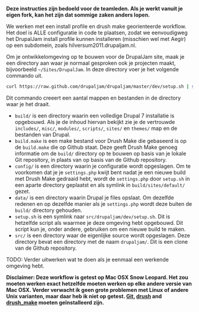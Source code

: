 **Deze instructies zijn bedoeld voor de teamleden. Als je werkt vanuit je eigen
fork, kan het zijn dat sommige zaken anders lopen.**

We werken met een install profile en drush make georienteerde workflow. Het doel
is ALLE configuratie in code te plaatsen, zodat we eenvoudigweg het DrupalJam
install profile kunnen installeren (misschien wel met Aegir) op een subdomein,
zoals hilversum2011.drupaljam.nl.

Om je ontwikkelomgeving op te bouwen voor de DrupalJam site, maak je een 
directory aan waar je normaal gesproken ook je projecten maakt, bijvoorbeeld
`~/Sites/DrupalJam`. In deze directory voer je het volgende commando uit.

```bash
curl https://raw.github.com/drupaljam/drupaljam/master/dev/setup.sh | sh
```

Dit commando creeert een aantal mappen en bestanden in de directory waar je het
draait.

* `build/` is een directory waarin een volledige Drupal 7 installatie is 
  opgebouwd. Als je de inhoud hiervan bekijkt zie je de vertrouwde 
  `includes/`, `misc/`, `modules/`, `scripts/`, `sites/` en 
  `themes/` map en de bestanden van Drupal.
* `build.make` is een make bestand voor Drush Make die gebaseerd is op 
  de `build.make` die op Github staat. Deze geeft Drush Make genoeg 
  informatie om de `build/` directory op te bouwen op basis van je lokale
  Git repository, in plaats van op basis van de Github repository.
* `config/` is een directory waarin je configuratie wordt opgeslagen. Om
  te voorkomen dat je je `settings.php` kwijt bent nadat je een nieuwe build 
  met Drush Make gedraaid hebt, wordt de `settings.php` door `setup.sh`
  in een aparte directory geplaatst en als symlink in `build/sites/default/`
  gezet.
* `data/` is een directory waarin Drupal je files opslaat. Om dezelfde
  redenen en op dezelfde manier als je `settings.php` wordt deze buiten de
  `build/` directory gehouden.
* `setup.sh` is een symlink naar `src/drupaljam/dev/setup.sh`. Dit
  is hetzelfde script als waarmee je deze omgeving hebt opgebouwd. Dit script 
  kun je, onder andere, gebruiken om een nieuwe build te maken.
* `src/` is een directory waar de eigenlijke source wordt opgeslagen. 
  Deze directory bevat een directory met de naam `drupaljam/`. Dit is een 
  clone van de Github repository.

TODO: Verder uitwerken wat te doen als je eenmaal een werkende omgeving hebt.

**Disclaimer: Deze workflow is getest op Mac OSX Snow Leopard. Het zou moeten 
werken exact hetzelfde moeten werken op elke andere versie van Mac OSX. Verder
verwacht ik geen grote problemen met Linux of andere Unix varianten, maar daar
heb ik niet op getest. [Git](http://git-scm.com/), 
[drush](http://drupal.org/project/drush) and 
[drush_make](http://drupal.org/project/drush_make) moeten geïnstalleerd zijn.**
